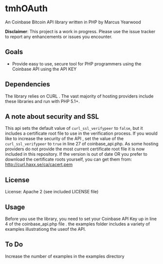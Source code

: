 # tmhOAuth

An Coinbase Bitcoin API library written in PHP by Marcus Yearwood

**Disclaimer**: This project is a work in progress. Please use the issue tracker
to report any enhancements or issues you encounter.

## Goals

- Provide easy to use, secure tool for PHP programmers using the Coinbase API using the API KEY

## Dependencies

The library relies on CURL . The
vast majority of hosting providers include these libraries and run with PHP 5.1+.


## A note about security and SSL

This api sets the default value of `curl_ssl_verifypeer` to `false`, but it includes a certificate root file to use in the verification process. If you would like to increase the security of the API , set the value of the `curl_ssl_verifypeer` to `true` in line 27 of coinbase_api.php. As some hosting providers do not provide the most current certificate root file it is now included in this repository. If the version is out of date OR you prefer to download the certificate roots yourself, you can get them from: <http://curl.haxx.se/ca/cacert.pem>

## License

License: Apache 2 (see included LICENSE file)


## Usage

Before you use the library, you need to set your Coinbase API Key up in line 4 of the coinbase_api.php file . the examples folder includes a variety of examples illustrationg the useof the API.


## To Do

Increase the number of examples in the examples directory

